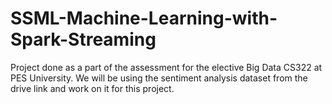# SSML-Machine-Learning-with-Spark-Streaming
Project done as a part of the assessment for the elective Big Data CS322 at PES University.
We will be using the sentiment analysis dataset from the drive link and work on it for this project. 
